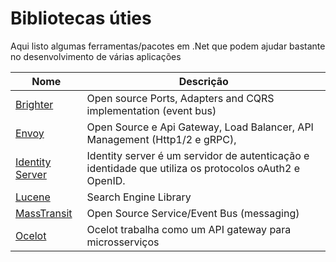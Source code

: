 # Bibliotecas úties
Aqui listo algumas ferramentas/pacotes em .Net que podem ajudar bastante no desenvolvimento de várias aplicações

|Nome   | Descrição|
|-------|----------|
|[Brighter](https://www.goparamore.io/)|Open source Ports, Adapters and CQRS implementation (event bus)|
|[Envoy](https://www.envoyproxy.io/)|Open Source e Api Gateway, Load Balancer, API Management (Http1/2 e gRPC), 
|[Identity Server](https://identityserver4.readthedocs.io/en/latest/)|Identity server é um servidor de autenticação e identidade que utiliza os protocolos oAuth2 e OpenID.|
|[Lucene](http://lucenenet.apache.org/)|Search Engine Library|
|[MassTransit](https://masstransit-project.com/)|Open Source Service/Event Bus (messaging)|
|[Ocelot](https://ocelot.readthedocs.io/)|Ocelot trabalha como um API gateway para microsserviços|